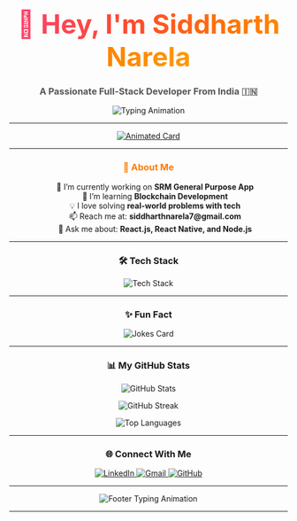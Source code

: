<!-- Header Animation -->
<h1 align="center">
  <span style="font-size: 48px; font-weight: bold; background: linear-gradient(90deg, #ff416c, #ff4b2b, #ff7b00, #ff9900); -webkit-background-clip: text; color: transparent; animation: wave 3s infinite;">
    👋 Hey, I'm Siddharth Narela
  </span>
</h1>
<h3 align="center" style="color: #555;">A Passionate Full-Stack Developer From India 🇮🇳</h3>

<!-- Introductory Animation -->
<p align="center">
  <img src="https://readme-typing-svg.herokuapp.com?font=Fira+Code&size=22&pause=1000&center=true&width=440&lines=Full+Stack+Developer+%7C+React+Enthusiast;Passionate+about+%F0%9F%9A%80+Tech+and+Blockchain;Open+to+Collaborate+on+Exciting+Projects" alt="Typing Animation" />
</p>

---

<!-- Animated Cards Section -->
<p align="center">
  <a href="https://github.com/siddharthnarela">
    <img src="https://cardivo.vercel.app/api?name=Siddharth%20Narela&description=Full%20Stack%20Developer%20%7C%20Blockchain%20Explorer&backgroundColor=%23FF9900&iconColor=%23FFFFFF&fontColor=%23000000&animation=true" alt="Animated Card">
  </a>
</p>

---

<!-- About Me Section -->
<h3 align="center" style="font-weight: bold; color: #ff7b00;">🚀 About Me</h3>
<div align="center">
  <ul style="list-style: none;">
    <li>🔭 I’m currently working on <strong>SRM General Purpose App</strong></li>
    <li>🌱 I’m learning <strong>Blockchain Development</strong></li>
    <li>💡 I love solving <strong>real-world problems with tech</strong></li>
    <li>📫 Reach me at: <strong>siddharthnarela7@gmail.com</strong></li>
    <li>💬 Ask me about: <strong>React.js, React Native, and Node.js</strong></li>
  </ul>
</div>

---

<!-- Languages & Tools with Hover Effect -->
<h3 align="center">🛠 Tech Stack</h3>
<p align="center">
  <img src="https://skillicons.dev/icons?i=html,css,js,react,nodejs,python,mongodb,mysql,git,bootstrap,tailwind,firebase" alt="Tech Stack" style="cursor: pointer; transition: transform 0.3s;" onmouseover="this.style.transform='scale(1.1)'" onmouseout="this.style.transform='scale(1)'"/>
</p>

---

<!-- Fun Animation Section -->
<h3 align="center">✨ Fun Fact</h3>
<p align="center">
  <img src="https://readme-jokes.vercel.app/api?theme=default" alt="Jokes Card" />
</p>

---

<!-- GitHub Stats with Animation -->
<h3 align="center">📊 My GitHub Stats</h3>
<p align="center">
  <img src="https://github-readme-stats.vercel.app/api?username=siddharthnarela&show_icons=true&theme=tokyonight&count_private=true" alt="GitHub Stats" />
</p>
<p align="center">
  <img src="https://github-readme-streak-stats.herokuapp.com/?user=siddharthnarela&theme=tokyonight" alt="GitHub Streak" />
</p>
<p align="center">
  <img src="https://github-readme-stats.vercel.app/api/top-langs/?username=siddharthnarela&layout=compact&theme=tokyonight" alt="Top Languages" />
</p>

---

<!-- Connect Section -->
<h3 align="center">🌐 Connect With Me</h3>
<p align="center">
  <a href="https://linkedin.com/in/siddharth-narela" target="_blank">
    <img src="https://img.shields.io/badge/LinkedIn-0077B5?logo=linkedin&logoColor=white&style=for-the-badge" alt="LinkedIn">
  </a>
  <a href="mailto:siddharthnarela7@gmail.com">
    <img src="https://img.shields.io/badge/Gmail-D14836?logo=gmail&logoColor=white&style=for-the-badge" alt="Gmail">
  </a>
  <a href="https://github.com/siddharthnarela">
    <img src="https://img.shields.io/badge/GitHub-100000?logo=github&logoColor=white&style=for-the-badge" alt="GitHub">
  </a>
</p>

---

<!-- Footer with Cool Animation -->
<p align="center">
  <img src="https://readme-typing-svg.herokuapp.com?font=Fira+Code&size=20&pause=1000&center=true&vCenter=true&width=500&lines=Thank+You+for+Visiting+My+Profile!;Let's+Build+Something+Awesome+Together!+%F0%9F%9A%80" alt="Footer Typing Animation" />
</p>

---

<!-- CSS Animation -->
<style>
  @keyframes wave {
    0%, 100% {transform: rotate(0deg);}
    50% {transform: rotate(5deg);}
  }
</style>
